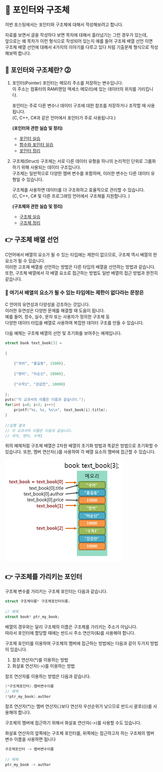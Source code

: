 # 📁 포인터와 구조체

이번 포스팅에서는 포인터와 구조체에 대해서 작성해보려고 합니다.

자료를 보면서 글을 작성하다 보면 목차에 대해서 흘러넘기는 그런 경우가 있는데,  
앞으로는 왜 목차가 이런 형식으로 작성되어 있는지 예를 들어 구조체 배열 선언 이면  
구조체 배열 선언에 대해서 4가지의 이야기를 다루고 있다 처럼 기출문제 형식으로 작성해보력 합니다.

## 🤔 포인터와 구조체란? ⓶

1. 포인터(Pointer)
   포인터는 메모리 주소를 저장하는 변수입니다.  
   이 주소는 컴퓨터의 RAM(랜덤 액세스 메모리)에 있는 데이터의 위치를 가리킵니다.

   포인터는 주로 다른 변수나 데이터 구조에 대한 참조를 저장하거나 조작할 때 사용됩니다.  
   (C, C++, C#과 같은 언어에서 포인터가 주로 사용됩니다.)

   **(포인터와 관한 실습 및 정리)**

   - <a href="https://github.com/ohyuchan123/C-Language-sytax-guide/blob/master/08-19/%ED%8F%AC%EC%9D%B8%ED%84%B0.c">포인터 실습</a>
   - <a href="https://github.com/ohyuchan123/C-Language-sytax-guide/blob/master/09-12/%ED%95%A8%EC%88%98_%ED%8F%AC%EC%9D%B8%ED%84%B0.c">함수와 포인터 실습</a>
   - <a href="https://velog.io/@ohyuchan123/%ED%8F%AC%EC%9D%B8%ED%84%B0">포인터 정리</a>

2. 구조체(Struct)
   구조체는 서로 다른 데이터 유형을 하나의 논리적인 단위로 그룹화하기 위해 사용되는 데이터 구조입니다.  
   구조체는 일반적으로 다양한 멤버 변수를 포함하며, 이러한 변수는 다른 데이터 유형일 수 있습니다.

   구조체를 사용하면 데이터를 더 구조화하고 효율적으로 관리할 수 있습니다.  
   (C, C++, C# 및 다른 프로그래밍 언어에서 구조체를 지원합니다. )

   **(구조체와 관한 실습 및 정리)**

   - <a href="https://github.com/ohyuchan123/C-Language-sytax-guide/blob/master/09-16/%EA%B5%AC%EC%A1%B0%EC%B2%B4.c">구조체 실습</a>
   - <a href="https://velog.io/@ohyuchan123/C%EC%96%B8%EC%96%B4-%EA%B5%AC%EC%A1%B0%EC%B2%B4">구조체 정리</a>

## 👉 구조체 배열 선언

C언어에서 배열의 요소가 될 수 있는 타입에는 제한이 없으므로, 구조체 역시 배열의 한 요소가 될 수 있습니다.  
이러한 고조체 배열을 선언하는 방법은 다른 타입의 배열을 선언하는 방법과 같습니다.  
또한, 구조체 배열에서 각 배열 요소로 접근하는 방법도 일반 배열의 접근 방법과 완전히 같습니다.

### 🤔 여기서 배열의 요소가 될 수 있는 타입에는 제한이 없다라는 문장은

C 언어의 유연성과 다양성을 강조하는 것입니다.  
이러한 유연성은 다양한 문제를 해결할 때 도움이 됩니다.  
예를 들어, 정수, 실수, 문자 또는 사용자가 정의한 구조체 등  
다양한 데이터 타입을 배열로 사용하여 복잡한 데이터 구조를 만들 수 있습니다.

다음 예제는 구조체 배열의 선언 및 초기화를 보여주는 예제입니다.

```c
struct book text_book[3] =

{

    {"국어", "홍길동", 15000},

    {"영어", "이순신", 18000},

    {"수학1", "강감찬", 10000}

};
puts("각 교과서의 이름은 다음과 같습니다.");
for(int i=0; i<3; i++){
    printf("%s, %s, %s\n", text_book[i].title);
}

//실행 결과
// 각 교과서의 이름은 다음과 같습니다.
// 국어, 영어, 수학1
```

위의 예제처럼 구조체 배열은 2차원 배열의 초기화 방법과 똑같은 방법으로 초기화할 수 있습니다.
또한, 멤버 연산자(.)를 사용하여 각 배열 요소의 멤버에 접근할 수 있습니다.

![Alt text](image.png)

## 👉 구조체를 가리키는 포인터

구조체 변수를 가리키는 구조체 포인터는 다음과 같습니다.

```c
struct 구조체이름* 구조체포인터이름;

// 예제
struct book* ptr_my_book;
```

배열의 경우와는 달리 구조체의 이름은 구조체를 가리키는 주소가 아닙니다.  
따라서 포인터에 할당할 때에는 반드시 주소 연산자(&)를 사용해야 합니다.

구조체 포인터를 이용하여 구조체의 멤버에 접근하는 방법에는 다음과 같이 두가지 방법이 있습니다.

1. 참조 연산자(\*)를 이용하는 방법
2. 화살표 연산자(->)를 이용하는 방법

참조 연산자를 이용하는 방법은 다음과 같습니다.

```c
(*구조체포인터).멤버변수이름
// 예제
(*ptr_my_book).author
```

참조 연산자(\*)는 멤버 연산자(.)보다 연산자 우선순위가 낮으므로 반드시 괄호(())를 사용해야 합니다.

구조체의 멤버에 접근하기 위해서 화살표 연산자(->)를 사용할 수도 있습니다.

화살표 연산자의 앞쪽에는 구조체 포인터를, 뒤쪽에는 접근하고자 하는 구조체의 멤버 변수 이름을 사용하면 됩니다

```c
구조체포인터 -> 멤버변수이름

// 예제
ptr_my_book -> author
```
